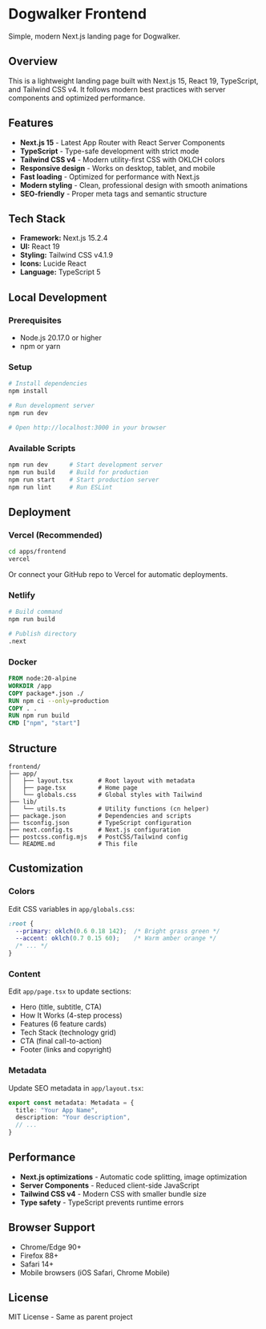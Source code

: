 # Dogwalker Frontend

Simple, modern Next.js landing page for Dogwalker.

## Overview

This is a lightweight landing page built with Next.js 15, React 19, TypeScript, and Tailwind CSS v4. It follows modern best practices with server components and optimized performance.

## Features

- **Next.js 15** - Latest App Router with React Server Components
- **TypeScript** - Type-safe development with strict mode
- **Tailwind CSS v4** - Modern utility-first CSS with OKLCH colors
- **Responsive design** - Works on desktop, tablet, and mobile
- **Fast loading** - Optimized for performance with Next.js
- **Modern styling** - Clean, professional design with smooth animations
- **SEO-friendly** - Proper meta tags and semantic structure

## Tech Stack

- **Framework:** Next.js 15.2.4
- **UI:** React 19
- **Styling:** Tailwind CSS v4.1.9
- **Icons:** Lucide React
- **Language:** TypeScript 5

## Local Development

### Prerequisites

- Node.js 20.17.0 or higher
- npm or yarn

### Setup

```bash
# Install dependencies
npm install

# Run development server
npm run dev

# Open http://localhost:3000 in your browser
```

### Available Scripts

```bash
npm run dev      # Start development server
npm run build    # Build for production
npm run start    # Start production server
npm run lint     # Run ESLint
```

## Deployment

### Vercel (Recommended)

```bash
cd apps/frontend
vercel
```

Or connect your GitHub repo to Vercel for automatic deployments.

### Netlify

```bash
# Build command
npm run build

# Publish directory
.next
```

### Docker

```dockerfile
FROM node:20-alpine
WORKDIR /app
COPY package*.json ./
RUN npm ci --only=production
COPY . .
RUN npm run build
CMD ["npm", "start"]
```

## Structure

```
frontend/
├── app/
│   ├── layout.tsx       # Root layout with metadata
│   ├── page.tsx         # Home page
│   └── globals.css      # Global styles with Tailwind
├── lib/
│   └── utils.ts         # Utility functions (cn helper)
├── package.json         # Dependencies and scripts
├── tsconfig.json        # TypeScript configuration
├── next.config.ts       # Next.js configuration
├── postcss.config.mjs   # PostCSS/Tailwind config
└── README.md            # This file
```

## Customization

### Colors

Edit CSS variables in `app/globals.css`:

```css
:root {
  --primary: oklch(0.6 0.18 142);  /* Bright grass green */
  --accent: oklch(0.7 0.15 60);    /* Warm amber orange */
  /* ... */
}
```

### Content

Edit `app/page.tsx` to update sections:
- Hero (title, subtitle, CTA)
- How It Works (4-step process)
- Features (6 feature cards)
- Tech Stack (technology grid)
- CTA (final call-to-action)
- Footer (links and copyright)

### Metadata

Update SEO metadata in `app/layout.tsx`:

```typescript
export const metadata: Metadata = {
  title: "Your App Name",
  description: "Your description",
  // ...
}
```

## Performance

- **Next.js optimizations** - Automatic code splitting, image optimization
- **Server Components** - Reduced client-side JavaScript
- **Tailwind CSS v4** - Modern CSS with smaller bundle size
- **Type safety** - TypeScript prevents runtime errors

## Browser Support

- Chrome/Edge 90+
- Firefox 88+
- Safari 14+
- Mobile browsers (iOS Safari, Chrome Mobile)

## License

MIT License - Same as parent project
